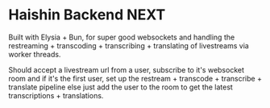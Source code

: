 # Haishin Backend NEXT

Built with Elysia + Bun, for super good websockets and handling the restreaming + transcoding + transcribing + translating of livestreams via worker threads.

Should accept a livestream url from a user, subscribe to it's websocket room and if it's the first user, set up the restream + transcode + transcribe + translate pipeline else just add the user to the room to get the latest transcriptions + translations.
